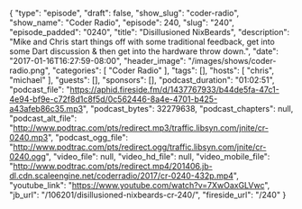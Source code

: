 {
  "type": "episode",
  "draft": false,
  "show_slug": "coder-radio",
  "show_name": "Coder Radio",
  "episode": 240,
  "slug": "240",
  "episode_padded": "0240",
  "title": "Disillusioned NixBeards",
  "description": "Mike and Chris start things off with some traditional feedback, get into some Dart discussion & then get into the hardware throw down.",
  "date": "2017-01-16T16:27:59-08:00",
  "header_image": "/images/shows/coder-radio.png",
  "categories": [
    "Coder Radio"
  ],
  "tags": [],
  "hosts": [
    "chris",
    "michael"
  ],
  "guests": [],
  "sponsors": [],
  "podcast_duration": "01:02:51",
  "podcast_file": "https://aphid.fireside.fm/d/1437767933/b44de5fa-47c1-4e94-bf9e-c72f8d1c8f5d/0c562446-8a4e-4701-b425-a43afeb86c35.mp3",
  "podcast_bytes": 32279638,
  "podcast_chapters": null,
  "podcast_alt_file": "http://www.podtrac.com/pts/redirect.mp3/traffic.libsyn.com/jnite/cr-0240.mp3",
  "podcast_ogg_file": "http://www.podtrac.com/pts/redirect.ogg/traffic.libsyn.com/jnite/cr-0240.ogg",
  "video_file": null,
  "video_hd_file": null,
  "video_mobile_file": "http://www.podtrac.com/pts/redirect.mp4/201406.jb-dl.cdn.scaleengine.net/coderradio/2017/cr-0240-432p.mp4",
  "youtube_link": "https://www.youtube.com/watch?v=7XwOaxGLVwc",
  "jb_url": "/106201/disillusioned-nixbeards-cr-240/",
  "fireside_url": "/240"
}

